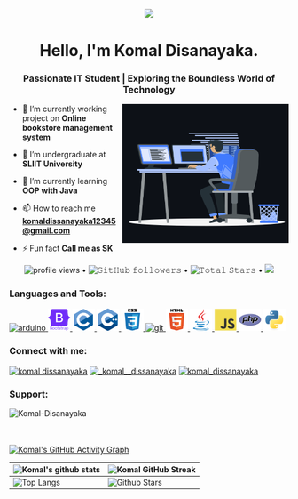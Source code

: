<p align="center" ><img  src = "https://github.com/7oSkaaa/7oSkaaa/blob/main/Images/about_me.gif?raw=true" width = 100px></p>

<h1 align="center">Hello, I'm Komal Disanayaka.</h1>
<h3 align="center">Passionate IT Student | Exploring the Boundless World of Technology</h3>

<p><img align="right" height="250" width="300" src="https://raw.githubusercontent.com/SubhadeepZilong/SubhadeepZilong/main/icons/animation_500_kxa883sd.gif" alt="SubhadeepZilong" /></p>

- 🔭 I’m currently working project on **Online bookstore management system**

- 📝 I’m undergraduate at **SLIIT University**
  
- 🌱 I’m currently learning **OOP with Java**

- 📫 How to reach me **komaldissanayaka12345@gmail.com**

- ⚡ Fun fact **Call me as SK**



<p align="center">
  <img alt = "profile views" src="https://komarev.com/ghpvc/?username=komal-disanayaka&style=flat&color=blue"> •   
  <img alt="𝙶𝚒𝚝𝙷𝚞𝚋 𝚏𝚘𝚕𝚕𝚘𝚠𝚎𝚛𝚜" src="https://img.shields.io/github/followers/komal-disanayaka?label=Followers&style=social"> •
  <img src="https://img.shields.io/github/stars/komal-disanayaka?label=Stars" alt="𝚃𝚘𝚝𝚊𝚕 𝚂𝚝𝚊𝚛𝚜"> •
  <a href="https://github.com/sponsors/komal-disanayaka"><img src="https://img.shields.io/static/v1?label=Sponsor&message=%E2%9D%A4&logo=GitHub&color=%23fe8e86"/></a>
</p>


<h3 align="left">Languages and Tools:</h3>
<p align="left"> <a href="https://www.arduino.cc/" target="_blank" rel="noreferrer"> <img src="https://cdn.worldvectorlogo.com/logos/arduino-1.svg" alt="arduino" width="40" height="40"/> </a> <a href="https://getbootstrap.com" target="_blank" rel="noreferrer"> <img src="https://raw.githubusercontent.com/devicons/devicon/master/icons/bootstrap/bootstrap-plain-wordmark.svg" alt="bootstrap" width="40" height="40"/> </a> <a href="https://www.cprogramming.com/" target="_blank" rel="noreferrer"> <img src="https://raw.githubusercontent.com/devicons/devicon/master/icons/c/c-original.svg" alt="c" width="40" height="40"/> </a> <a href="https://www.w3schools.com/cpp/" target="_blank" rel="noreferrer"> <img src="https://raw.githubusercontent.com/devicons/devicon/master/icons/cplusplus/cplusplus-original.svg" alt="cplusplus" width="40" height="40"/> </a> <a href="https://www.w3schools.com/css/" target="_blank" rel="noreferrer"> <img src="https://raw.githubusercontent.com/devicons/devicon/master/icons/css3/css3-original-wordmark.svg" alt="css3" width="40" height="40"/> </a> <a href="https://git-scm.com/" target="_blank" rel="noreferrer"> <img src="https://www.vectorlogo.zone/logos/git-scm/git-scm-icon.svg" alt="git" width="40" height="40"/> </a> <a href="https://www.w3.org/html/" target="_blank" rel="noreferrer"> <img src="https://raw.githubusercontent.com/devicons/devicon/master/icons/html5/html5-original-wordmark.svg" alt="html5" width="40" height="40"/> </a> <a href="https://www.java.com" target="_blank" rel="noreferrer"> <img src="https://raw.githubusercontent.com/devicons/devicon/master/icons/java/java-original.svg" alt="java" width="40" height="40"/> </a> <a href="https://developer.mozilla.org/en-US/docs/Web/JavaScript" target="_blank" rel="noreferrer"> <img src="https://raw.githubusercontent.com/devicons/devicon/master/icons/javascript/javascript-original.svg" alt="javascript" width="40" height="40"/> </a> <a href="https://www.php.net" target="_blank" rel="noreferrer"> <img src="https://raw.githubusercontent.com/devicons/devicon/master/icons/php/php-original.svg" alt="php" width="40" height="40"/> </a> <a href="https://www.python.org" target="_blank" rel="noreferrer"> <img src="https://raw.githubusercontent.com/devicons/devicon/master/icons/python/python-original.svg" alt="python" width="40" height="40"/> </a> </p>

<h3 align="left">Connect with me:</h3>
<p align="left">
<a href="https://fb.com/komal dissanayaka" target="blank"><img align="center" src="https://raw.githubusercontent.com/rahuldkjain/github-profile-readme-generator/master/src/images/icons/Social/facebook.svg" alt="komal dissanayaka" height="30" width="40" /></a>
<a href="https://instagram.com/_komal__dissanayaka" target="blank"><img align="center" src="https://raw.githubusercontent.com/rahuldkjain/github-profile-readme-generator/master/src/images/icons/Social/instagram.svg" alt="_komal__dissanayaka" height="30" width="40" /></a>
<a href="https://discord.gg/komal_dissanayaka" target="blank"><img align="center" src="https://raw.githubusercontent.com/rahuldkjain/github-profile-readme-generator/master/src/images/icons/Social/discord.svg" alt="komal_dissanayaka" height="30" width="40" /></a>
</p>


<h3 align="left">Support:</h3>
<p><a href="https://www.buymeacoffee.com/Komal-Disanayaka"> <img align="left" src="https://cdn.buymeacoffee.com/buttons/v2/default-yellow.png" height="50" width="210" alt="Komal-Disanayaka" /></a></p><br><br>

 <br>
  
[![Komal's GitHub Activity Graph](https://activity-graph.herokuapp.com/graph?username=Komal-Disanayaka&theme=tokyonight)](https://git.io/praveenscience)

| ![Komal's github stats](https://github-readme-stats.vercel.app/api?username=Komal-Disanayaka&show_icons=true&theme=tokyonight) | ![Komal GitHub Streak](https://github-readme-streak-stats.herokuapp.com/?user=Komal-Disanayaka&theme=tokyonight) |
| --- | --- |
| ![Top Langs](https://github-readme-stats.vercel.app/api/top-langs/?username=Komal-Disanayaka&theme=tokyonight) | ![Github Stars](https://github-readme-stats.vercel.app/api?username=Komal-Disanayaka&show_icons=true&locale=en&count_private=true&hide_rank=true&custom_title=My%20GitHub%20Stats&disable_animations=true&theme=tokyonight) |




<br>

